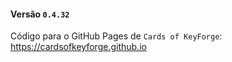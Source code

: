 #### Versão `0.4.32`

Código para o GitHub Pages de `Cards of KeyForge`: https://cardsofkeyforge.github.io
